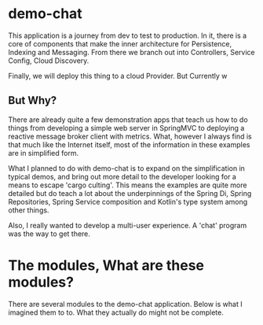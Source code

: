 # demo-chat

This application is a journey from dev to test to production.
In it, there is a core of components that make the inner
architecture for Persistence, Indexing and Messaging. From there 
we branch out into Controllers, Service Config, Cloud Discovery.

Finally, we will deploy this thing to a cloud Provider. But
Currently w
## But Why?

There are already quite a few demonstration apps that teach
us how to do things from developing a simple web server in SpringMVC
to deploying a reactive message broker client with metrics. What, however
I always find is that much like the Internet itself, most of the information
in these examples are in simplified form. 
 
What I planned to do with demo-chat is to expand on the simplification in 
typical demos, and bring out more detail to the developer looking for a means
to escape 'cargo culting'. This means the examples are quite more detailed
but do teach a lot about the underpinnings of the Spring Di, Spring Repositories, 
 Spring Service composition and Kotlin's type system among other things.

Also, I really wanted to develop a multi-user experience. A 'chat' program
was the way to get there.

# The modules, What are these modules?

There are several modules to the demo-chat application. Below is what I 
imagined them to to.  What they actually do might not be complete.
